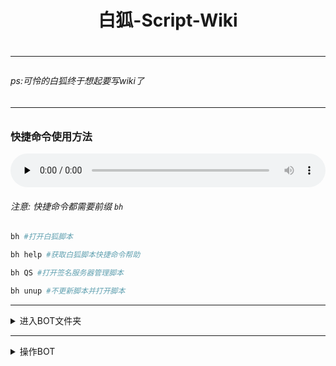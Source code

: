 <h1 align="center">白狐-Script-Wiki<h1/>
<hr/>
<h6>ps:可怜的白狐终于想起要写wiki了<h6/>
<hr/>

### 快捷命令使用方法

<audio id="audio" controls="" preload="none" style="width:100%">
    <source id="mp3" src="https://gitee.com/baihu433/Yunzai-Bot-Shell/raw/master/audio/千本桜.mp3">
</audio>

###### 注意: 快捷命令都需要前缀 `bh`

```sh
bh #打开白狐脚本
```

```sh
bh help #获取白狐脚本快捷命令帮助
```

```sh
bh QS #打开签名服务器管理脚本
```

```sh
bh unup #不更新脚本并打开脚本
```

<hr/>

<details markdown='2'><summary>进入BOT文件夹</summary>

```sh
bh yz #进入Yunzai-Bot(云崽)文件夹
```
```sh
bh mz #进入Miao-Yunzai(喵崽)文件夹
```
```sh
bh tz #进入TRSS-Yunzai(时雨崽)文件夹
```
<details markdown='2'><summary>报错提示: 参数错误</summary>
 - 是否已安装相应BOT<br>
 - 名称是否拼写错误<br>
 - 大小写是否混用<br>
 - 是否更改过文件夹路径或名称<br>
</details>
</details>
<hr>
<details markdown='1'><summary>操作BOT</summary>

#### 请将下列 `YZ/MZ/TZ` 替换为相应BOT简称[区分大小写]

```sh
bh YZ/MZ/TZ n #前台启动BOT
```

```sh
bh YZ/MZ/TZ start #后台启动BOT
```

```sh
bh YZ/MZ/TZ log #打开BOT后台日志
```

```sh
bh YZ/MZ/TZ stop #停止BOT后台运行
```

```sh
bh YZ/MZ/TZ login #重新配置BOT账号
```

```sh
bh YZ/MZ/TZ pi #打开插件安装脚本
```

```sh
bh YZ/MZ/TZ install [依赖名] #安装NPM依赖包
```

```sh
bh YZ/MZ/TZ qsign [签名服务器链接] #填写签名服务器链接
```

```sh
bh YZ/MZ/TZ up bot #更新BOT
```

```sh
bh YZ/MZ/TZ up pkg #更新NPM依赖包
```

```sh
bh YZ/MZ/TZ fix pkg #重新安装NPM依赖包
```

</details>

